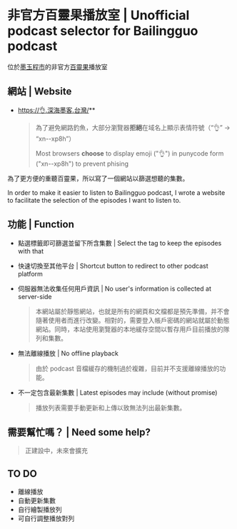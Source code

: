 # 非官方百靈果播放室 | Unofficial podcast selector for Bailingguo podcast

位於[墨玉程市](https://xn--2os22eixx6na.xn--kpry57d/)的非官方[百靈果](https://www.bailingguonews.com/)播放室

## 網站 | Website

- [https://👌.深海墨客.台灣/](https://xn--xp8h.xn--2os22eixx6na.xn--kpry57d/)**

  > 為了避免網路釣魚，大部分瀏覽器**拒絕**在域名上顯示表情符號（“👌” -> “xn--xp8h”）
  >
  > Most browsers **choose** to display emoji ("👌") in punycode form ("xn--xp8h") to prevent phising

為了更方便的重聽百靈果，所以寫了一個網站以篩選想聽的集數。

In order to make it easier to listen to Bailingguo podcast, I wrote a website to facilitate the selection of the episodes I want to listen to.

## 功能 | Function

- 點選標籤即可篩選並留下所含集數 | Select the tag to keep the episodes with that
- 快速切換至其他平台 | Shortcut button to redirect to other podcast platform
- 伺服器無法收集任何用戶資訊 | No user's information is collected at server-side

  > 本網站屬於靜態網站，也就是所有的網頁和文檔都是預先準備，并不會隨著使用者而進行改變。相對的，需要登入帳戶密碼的網站就屬於動態網站。同時，本站使用瀏覽器的本地緩存空間以暫存用戶目前播放的隊列和集數。

- 無法離線播放 | No offline playback

  > 由於 podcast 音檔緩存的機制過於複雜，目前并不支援離線播放的功能。

- 不一定包含最新集數 | Latest episodes may include (without promise)

  > 播放列表需要手動更新和上傳以致無法列出最新集數。

## 需要幫忙嗎？ | Need some help?

> 正建設中，未來會擴充

## TO DO

- 離線播放
- 自動更新集數
- 自行繪製播放列
- 可自行調整播放對列
